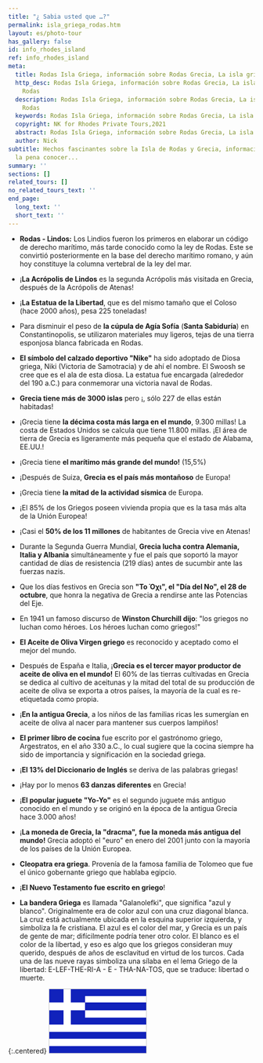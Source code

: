 ```yaml
---
title: "¿ Sabia usted que …?"
permalink: isla_griega_rodas.htm
layout: es/photo-tour
has_gallery: false
id: info_rhodes_island
ref: info_rhodes_island
meta:
  title: Rodas Isla Griega, información sobre Rodas Grecia, La isla griega de Rodas
  http_desc: Rodas Isla Griega, información sobre Rodas Grecia, La isla griega de
    Rodas
  description: Rodas Isla Griega, información sobre Rodas Grecia, La isla griega de
    Rodas
  keywords: Rodas Isla Griega, información sobre Rodas Grecia, La isla griega de Rodas
  copyright: NK for Rhodes Private Tours,2021
  abstract: Rodas Isla Griega, información sobre Rodas Grecia, La isla griega de Rodas
  author: Nick
subtitle: Hechos fascinantes sobre la Isla de Rodas y Grecia, información que vale
  la pena conocer...
summary: ''
sections: []
related_tours: []
no_related_tours_text: ''
end_page:
  long_text: ''
  short_text: ''
---
```


- **Rodas - Lindos:** Los Lindios fueron los primeros en elaborar un código de derecho marítimo, más tarde conocido como la ley de Rodas. Este se convirtió posteriormente en la base del derecho marítimo romano, y aún hoy constituye la columna vertebral de la ley del mar.

- ¡**La Acrópolis de Lindos** es la segunda Acrópolis más visitada en Grecia, después de la Acrópolis de Atenas!

- ¡**La Estatua de la Libertad**, que es del mismo tamaño que el Coloso (hace 2000 años), pesa 225 toneladas!

- Para disminuir el peso de **la cúpula de Agía Sofía** (**Santa Sabiduría**) en Constantinopolis, se utilizaron materiales muy ligeros, tejas de una tierra esponjosa blanca fabricada en Rodas.

- **El símbolo del calzado deportivo "Nike"** ha sido adoptado de Diosa griega, Niki (Victoria de Samotracia) y de ahí el nombre. El Swoosh se cree que es el ala de esta diosa. La estatua fue encargada (alrededor del 190 a.C.) para conmemorar una victoria naval de Rodas.

- **Grecia tiene más de 3000 islas** pero ¡, sólo 227 de ellas están habitadas!

- ¡Grecia tiene **la décima costa más larga en el mundo**, 9.300 millas! La costa de Estados Unidos se calcula que tiene 11.800 millas. ¡El área de tierra de Grecia es ligeramente más pequeña que el estado de Alabama, EE.UU.!

- ¡Grecia tiene **el marítimo más grande del mundo!** (15,5%)

- ¡Después de Suiza, **Grecia es el país más montañoso** de Europa!

- ¡Grecia tiene **la mitad de la actividad sísmica** de Europa.

- ¡El 85% de los Griegos poseen vivienda propia que es la tasa más alta de la Unión Europea!

- ¡Casi el **50% de los 11 millones** de habitantes de Grecia vive en Atenas!

- Durante la Segunda Guerra Mundial, **Grecia lucha contra Alemania, Italia y Albania** simultáneamente y fue el país que soportó la mayor cantidad de días de resistencia (219 días) antes de sucumbir ante las fuerzas nazis.

- Que los días festivos en Grecia son **"Το Όχι", el "Día del No", el 28 de octubre**, que honra la negativa de Grecia a rendirse ante las Potencias del Eje.

- En 1941 un famoso discurso de **Winston Churchill dijo**: "los griegos no luchan como héroes. Los héroes luchan como griegos!"

- **El Aceite de Oliva Virgen griego** es reconocido y aceptado como el mejor del mundo.

- Después de España e Italia, ¡**Grecia es el tercer mayor productor de aceite de oliva en el mundo!** El 60% de las tierras cultivadas en Grecia se dedica al cultivo de aceitunas y la mitad del total de su producción de aceite de oliva se exporta a otros países, la mayoría de la cual es re-etiquetada como propia.

- ¡**En la antigua Grecia**, a los niños de las familias ricas les sumergían en aceite de oliva al nacer para mantener sus cuerpos lampiños!

- **El primer libro de cocina** fue escrito por el gastrónomo griego, Argestratos, en el año 330 a.C., lo cual sugiere que la cocina siempre ha sido de importancia y significación en la sociedad griega.

- ¡**El 13% del Diccionario de Inglés** se deriva de las palabras griegas!

- ¡Hay por lo menos **63 danzas diferentes** en Grecia!

- ¡**El popular juguete "Yo-Yo"** es el segundo juguete más antiguo conocido en el mundo y se originó en la época de la antigua Grecia hace 3.000 años!

- ¡**La moneda de Grecia, la "dracma",** **fue la moneda más antigua del mundo!** Grecia adoptó el "euro" en enero del 2001 junto con la mayoría de los países de la Unión Europea.

- **Cleopatra era griega**. Provenía de la famosa familia de Tolomeo que fue el único gobernante griego que hablaba egipcio.

- ¡**El Nuevo Testamento fue escrito en griego**!

- **La bandera Griega** es llamada "Galanolefki", que significa "azul y blanco". Originalmente era de color azul con una cruz diagonal blanca. La cruz está actualmente ubicada en la esquina superior izquierda, y simboliza la fe cristiana. El azul es el color del mar, y Grecia es un país de gente de mar; difícilmente podría tener otro color. El blanco es el color de la libertad, y eso es algo que los griegos consideran muy querido, después de años de esclavitud en virtud de los turcos. Cada una de las nueve rayas simboliza una sílaba en el lema Griego de la libertad: E-LEF-THE-RI-A - E - THA-NA-TOS, que se traduce: libertad o muerte.

{:.centered}
![Fascinating Facts, Rhodes, Greece](./img/fascinating_facts/fascinating_facts_mod.gif)